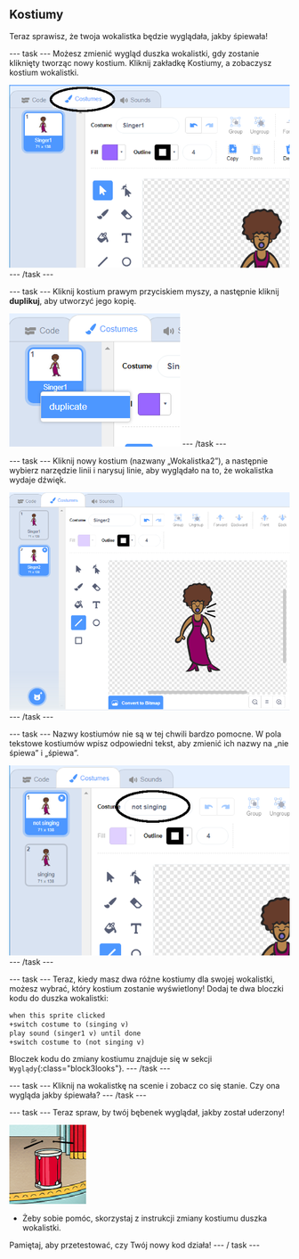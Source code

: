## Kostiumy

Teraz sprawisz, że twoja wokalistka będzie wyglądała, jakby śpiewała!

\--- task \--- Możesz zmienić wygląd duszka wokalistki, gdy zostanie kliknięty tworząc nowy kostium. Kliknij zakładkę Kostiumy, a zobaczysz kostium wokalistki.

![zrzut ekranu](images/band-singer-costume-annotated.png) \--- /task \---

\--- task \--- Kliknij kostium prawym przyciskiem myszy, a następnie kliknij **duplikuj**, aby utworzyć jego kopię.

![zrzut ekranu](images/band-singer-duplicate.png) \--- /task \---

\--- task \--- Kliknij nowy kostium (nazwany „Wokalistka2”), a następnie wybierz narzędzie linii i narysuj linie, aby wyglądało na to, że wokalistka wydaje dźwięk.

![zrzut ekranu](images/band-singer-click.png) \--- /task \---

\--- task \--- Nazwy kostiumów nie są w tej chwili bardzo pomocne. W pola tekstowe kostiumów wpisz odpowiedni tekst, aby zmienić ich nazwy na „nie śpiewa” i „śpiewa”.

![zrzut ekranu](images/band-singer-name-annotated.png) \--- /task \---

\--- task \--- Teraz, kiedy masz dwa różne kostiumy dla swojej wokalistki, możesz wybrać, który kostium zostanie wyświetlony! Dodaj te dwa bloczki kodu do duszka wokalistki:

```blocks3
when this sprite clicked
+switch costume to (singing v)
play sound (singer1 v) until done
+switch costume to (not singing v)
```

Bloczek kodu do zmiany kostiumu znajduje się w sekcji `Wyglądy`{:class="block3looks"}. \--- /task \---

\--- task \--- Kliknij na wokalistkę na scenie i zobacz co się stanie. Czy ona wygląda jakby śpiewała? \--- /task \---

\--- task \--- Teraz spraw, by twój bębenek wyglądał, jakby został uderzony!

![zrzut ekranu](images/band-drum-final.png)

- Żeby sobie pomóc, skorzystaj z instrukcji zmiany kostiumu duszka wokalistki.

Pamiętaj, aby przetestować, czy Twój nowy kod działa! \--- / task \---